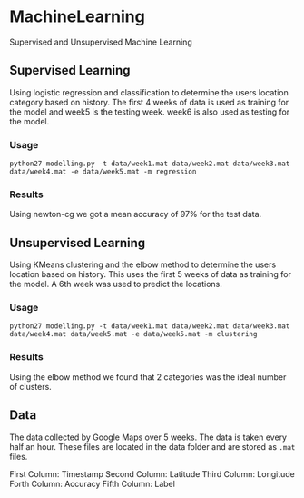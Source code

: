 # MachineLearning
Supervised and Unsupervised Machine Learning

## Supervised Learning

Using logistic regression and classification to determine the users location category based on history. The first 4 weeks of data is used as training for the model and week5 is the testing week. week6 is also used as testing for the model.

### Usage
`python27 modelling.py -t data/week1.mat data/week2.mat data/week3.mat data/week4.mat -e data/week5.mat -m regression` 

### Results
Using newton-cg we got a mean accuracy of 97% for the test data.

## Unsupervised Learning
 
Using KMeans clustering and the elbow method to determine the users location based on history. This uses the first 5 weeks of data as training for the model. A 6th week was used to predict the locations.

### Usage
`python27 modelling.py -t data/week1.mat data/week2.mat data/week3.mat data/week4.mat data/week5.mat -e data/week5.mat -m clustering` 

### Results
Using the elbow method we found that 2 categories was the ideal number of clusters.

## Data
The data collected by Google Maps over 5 weeks. The data is taken every half an hour.
These files are located in the data folder and are stored as `.mat` files.

First Column: Timestamp
Second Column: Latitude
Third Column: Longitude
Forth Column: Accuracy
Fifth Column: Label
